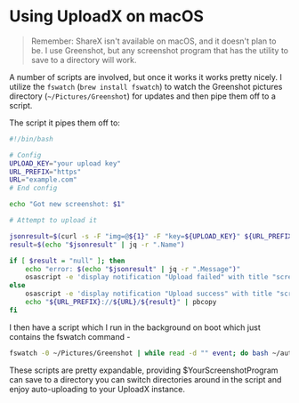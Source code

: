 Using UploadX on macOS
=====================================

> Remember: ShareX isn't available on macOS, and it doesn't plan to be. I use Greenshot, but any screenshot program that has the utility to save to a directory will work.

A number of scripts are involved, but once it works it works pretty nicely. I utilize the `fswatch` (`brew install fswatch`) to watch the Greenshot pictures directory (`~/Pictures/Greenshot`) for updates and then pipe them off to a script.

The script it pipes them off to:

```bash
#!/bin/bash

# Config
UPLOAD_KEY="your upload key"
URL_PREFIX="https"
URL="example.com"
# End config

echo "Got new screenshot: $1"

# Attempt to upload it

jsonresult=$(curl -s -F "img=@${1}" -F "key=${UPLOAD_KEY}" ${URL_PREFIX}://${URL}/upload)
result=$(echo "$jsonresult" | jq -r ".Name")

if [ $result = "null" ]; then
	echo "error: $(echo "$jsonresult" | jq -r ".Message")"
	osascript -e 'display notification "Upload failed" with title "screenshot uploader"'
else
	osascript -e 'display notification "Upload success" with title "screenshot uploader"'
	echo "${URL_PREFIX}://${URL}/${result}" | pbcopy
fi

```

I then have a script which I run in the background on boot which just contains the fswatch command -

```bash
fswatch -0 ~/Pictures/Greenshot | while read -d "" event; do bash ~/auto-screenshot-uploader.sh "$event"; done
```

These scripts are pretty expandable, providing $YourScreenshotProgram can save to a directory you can switch directories around in the script and enjoy auto-uploading to your UploadX instance.
